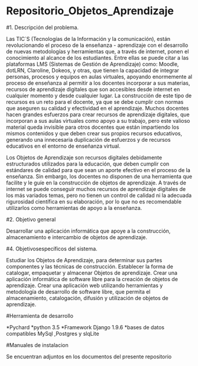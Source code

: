 # Repositorio_Objetos_Aprendizaje
#1.	Descripción del problema.


Las TIC´S (Tecnologías de la Información y la comunicación), están revolucionando el proceso de la enseñanza - aprendizaje con el desarrollo de nuevas metodologías y herramientas que, a través de internet, ponen el conocimiento al alcance de los estudiantes. Entre ellas se puede citar a las plataformas LMS (Sistemas de Gestión de Aprendizaje) como: Moodle, dotLRN, Claroline, Dokeos, y otras, que tienen la capacidad de integrar personas, procesos y equipos en aulas virtuales, apoyando enormemente al proceso de enseñanza al permitir a los docentes incorporar a sus materias, recursos de aprendizaje digitales que son accesibles desde internet en cualquier momento y desde cualquier lugar. La construcción de este tipo de recursos es un reto para el docente, ya que se debe cumplir con normas que aseguren su calidad y efectividad en el aprendizaje.
Muchos docentes hacen grandes esfuerzos para crear recursos de aprendizaje digitales, que incorporan a sus aulas virtuales como apoyo a su trabajo, pero este valioso material queda invisible para otros docentes que están impartiendo los mismos contenidos y que deben crear sus propios recursos educativos, generando una innecesaria duplicación de esfuerzos y de recursos educativos en el entorno de enseñanza virtual. 

Los Objetos de Aprendizaje son recursos digitales debidamente estructurados utilizados para la educación, que deben cumplir con estándares de calidad para que sean un aporte efectivo en el proceso de la enseñanza. Sin embargo, los docentes no disponen de una herramienta que facilite y le guíe en la construcción de objetos de aprendizaje. A través de internet se puede conseguir muchos recursos de aprendizaje digitales de los más variados temas, pero no tienen un control de calidad ni la adecuada rigurosidad científica en su elaboración, por lo que no es recomendable utilizarlos como herramientas de apoyo a la enseñanza.

#2.	Objetivo general 


Desarrollar una aplicación informática que apoye a la construcción, almacenamiento e intercambio de objetos de aprendizaje.


#4.	Objetivosespecíficos del sistema.


Estudiar los Objetos de Aprendizaje, para determinar sus partes componentes y las técnicas de construcción.
Establecer la forma de catalogar, empaquetar y almacenar Objetos de aprendizaje.
Crear una aplicación informática de software libre para la creación de objetos de aprendizaje.
Crear una aplicación web utilizando herramientas y metodología de desarrollo de software libre, que permita el almacenamiento, catalogación, difusión y utilización de objetos de aprendizaje.


#Herramienta de desarrollo 

*Pychard
*python 3.5
*Framework Django 1.9.6
*bases de datos compatibles MySql ,Postgres y slqLite 

#Manuales de instalacion

Se encuentran adjuntos en los documentos del presente repositorio

